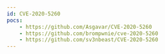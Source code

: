 ```yaml
---
id: CVE-2020-5260
pocs:
    - https://github.com/Asgavar/CVE-2020-5260
    - https://github.com/brompwnie/cve-2020-5260
    - https://github.com/sv3nbeast/CVE-2020-5260
---
```

